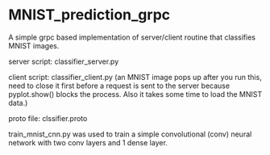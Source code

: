 # MNIST_prediction_grpc
A simple grpc based implementation of server/client routine that classifies MNIST images.


server script: classifier_server.py

client script: classifier_client.py (an MNIST image pops up after you run this, need to close it first before a request is sent to the server because pyplot.show() blocks the process. Also it takes some time to load the MNIST data.)


proto file: clssifier.proto


train_mnist_cnn.py was used to train a simple convolutional (conv) neural network with two conv layers and 1 dense layer. 


